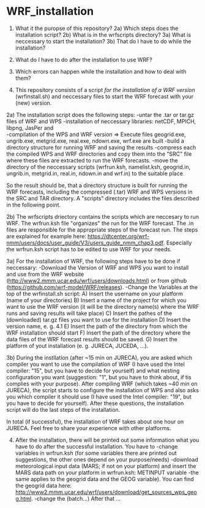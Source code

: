 # WRF_installation

1) What it the puropse of this repository?
2a) Which steps does the installation script?
2b) What is in the wrfscripts directory?
3a) What is neccessary to start the installation?
3b) That do I have to do while the installation?
4) What do I have to do after the installation to use WRF?
5) Which errors can happen while the installation and how to deal with them?

1) This repository consists of a script *for the installation of a WRF version* (wrfinstall.sh) and neccessary files to start the WRF forecast with your (new) version.

2a) The installation script does the following steps:
-untar the .tar or tar.gz files of WRF and WPS
-installation of neccessary libraries: netCDF, MPICH, libpng, JasPer and  
-compilation of the WPS and WRF version 
=> Execute files geogrid.exe, ungrib.exe, metgrid.exe, real.exe, ndown.exe, wrf.exe are built
-build a directory structure for running WRF and saving the results
-compress each the compiled WPS and WRF directories and copy them into the "SRC" file where these files are extracted to run the WRF forecasts.
-move the directory of the neccessary scripts (wrfrun.ksh, namelist.ksh, geogrid.in, ungrib.in, metgrid.in, real.in, ndown.in and wrf.in) to the suitable place

So the result should be, that a directory structure is built for running the WRF forecasts, including the compressed (.tar) WRF and WPS versions in the SRC and TAR directory. A "scripts" directory includes the files described in the following point.

2b) The wrfscripts driectory contains the scripts which are neccesary to run WRF. The wrfrun.ksh file "organizes" the run for the WRF forecast. The .in files are responsible for the appropriate steps of the forecast run. The steps are explained for example here: https://dtcenter.org/wrf-nmm/users/docs/user_guide/V3/users_guide_nmm_chap3.pdf. Especially the wrfrun.ksh script has to be edited to use WRF for your needs.

3a) For the installation of WRF, the following steps have to be done if neccessary:
-Download the Version of WRF and WPS you want to install and use from the WRF website (http://www2.mmm.ucar.edu/wrf/users/downloads.html) or from github (https://github.com/wrf-model/WRF/releases).
-Change the Variables at the top of the wrfinstall.sh script:
  A) Insert the username on your platform (name of your directories)
  B) Insert a name of the project for which you want to use the WRF version (it will be the directory name(s) where the WRF runs          and saving results will take place)
  C) Insert the pathes of the (downloaded) tar.gz files you want to use for the installation
  D) Insert the version name, e. g. 4.1
  E) Insert the path of the directory from which the WRF installation should start
  F) Insert the path of the directory where the data files of the WRF forecast results should be saved.
  G) Insert the platform of yout installation (e. g. JURECA, JUCEDA, ...).
  
3b) During the instllation (after ~15 min on JURECA), you are asked which compiler you want to use the compilation of WRF (I have used the Intel compiler: "15", but you have to decide for yourself) and what nesting configuration you want (suggestion: "1", but you have to think about, if tis complies with your purpose). 
After compiling WRF (which takes ~40 min on JURECA), the script starts to configure the installation of WPS and also asks you which compiler it should use (I have used the Intel compiler: "19", but you have to decide for yourself).
After these questions, the installation script will do the last steps of the installation.

In total (if successful), the installation of WRF takes about one hour on JURECA. Feel free to share your experience with other platforms.

4) After the installation, there will be printed out some information what you have to do after the successful installation. You have to 
-change variables in wrfrun.ksh (for some variables there are printed out suggestions, the other ones depend on your purpose/needs) 
-download meteorological input data (MARS; if not on your platform) and insert the MARS data path on your platform in wrfrun.ksh: METINPUT variable
-the same applies to the geogrid data and the GEOG variable). You can find the geogrid data here: http://www2.mmm.ucar.edu/wrf/users/download/get_sources_wps_geog.html.
-change the (batch...)
After that ...

  



